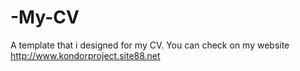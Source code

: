 # -My-CV
A template that i designed for my CV. You can check on my website http://www.kondorproject.site88.net
